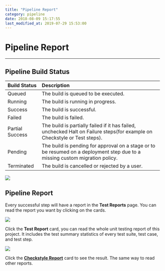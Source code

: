 ```yaml
---
title: "Pipeline Report"
category: pipeline
date: 2018-08-09 15:17:55
last_modified_at: 2019-07-29 15:53:00
---
```


# Pipeline Report
***

## Pipeline Build Status

| Build Status 	| Description |
|:----------------|:------------------------|
| Queued | The build is queued to be executed. |
| Running | The build is running in progress. |
| Success | The build is successful.|
| Failed | The build is failed.|
| Partial Success| The build is partially failed if it has failed, unchecked Halt on Failure steps(for example on Checkstyle or Test steps).|
| Pending | The build is pending for approval on a stage or to be resumed on a deployment step due to a missing custom migration policy.|
| Terminated | The build is cancelled or rejected by a user. |

![][build_status]  


## Pipeline Report  

Every successful step will have a report in the **Test Reports** page. You can read the report you want by clicking on the cards.

![][pipeline_fullreport]  

Click the **Test Report** card, you can read the whole unit testing report of this project. It includes the test summary statistics of every test suite, test case, and test step.  

![][pipeline_unitreport]  

Click the **[Checkstyle Report][2]** card to see the result. The same way to read other reports.

[pipeline_summary]: ../images/pipeline/pipeline_build_summary.PNG
[pipeline_report]: ../images/pipeline/pipeline_report.png
[pipeline_chart]: ../images/pipeline/pipeline_chart.png
[pipeline_fullreport]: ../images/pipeline/pipeline_fullreport.png
[pipeline_unitreport]: ../images/pipeline/pipeline_unit_report.png
[1]: ../test/test-import_execute-sample-test-project.html
[2]: ../checkstyle/checkstyle-checkstyle-report.html
[build_status]: ../images/pipeline/build_status.PNG